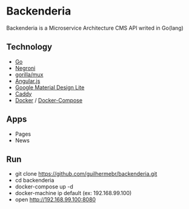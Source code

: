 # Backenderia

Backenderia is a Microservice Architecture CMS API writed in Go(lang)

## Technology 

- [Go](https://github.com/golang/go)
- [Negroni](https://github.com/codegangsta/negroni)
- [gorilla/mux](https://github.com/gorilla/mux)
- [Angular.js](https://github.com/angular)
- [Google Material Design Lite](https://github.com/google/material-design-lite)
- [Caddy](https://github.com/mholt/caddy)
- [Docker](http://github.com/docker/docker) / [Docker-Compose](http://github.com/docker/compose/)

## Apps

- Pages
- News

## Run

- git clone https://github.com/guilhermebr/backenderia.git
- cd backenderia
- docker-compose up -d
- docker-machine ip default  (ex: 192.168.99.100)
- open http://192.168.99.100:8080


